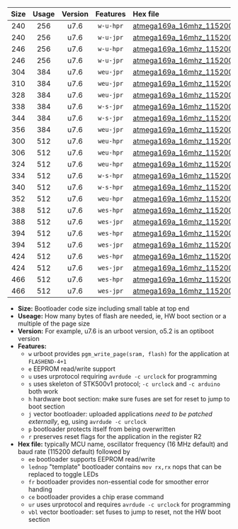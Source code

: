 |Size|Usage|Version|Features|Hex file|
|:-:|:-:|:-:|:-:|:--|
|240|256|u7.6|`w-u-hpr`|[atmega169a_16mhz_115200bps_ur.hex](https://raw.githubusercontent.com/stefanrueger/urboot/main//atmega169a_16mhz_115200bps_ur.hex)|
|240|256|u7.6|`w-u-jpr`|[atmega169a_16mhz_115200bps_ur_vbl.hex](https://raw.githubusercontent.com/stefanrueger/urboot/main//atmega169a_16mhz_115200bps_ur_vbl.hex)|
|246|256|u7.6|`w-u-hpr`|[atmega169a_16mhz_115200bps_lednop_ur.hex](https://raw.githubusercontent.com/stefanrueger/urboot/main//atmega169a_16mhz_115200bps_lednop_ur.hex)|
|246|256|u7.6|`w-u-jpr`|[atmega169a_16mhz_115200bps_lednop_ur_vbl.hex](https://raw.githubusercontent.com/stefanrueger/urboot/main//atmega169a_16mhz_115200bps_lednop_ur_vbl.hex)|
|304|384|u7.6|`weu-jpr`|[atmega169a_16mhz_115200bps_ee_ur_vbl.hex](https://raw.githubusercontent.com/stefanrueger/urboot/main//atmega169a_16mhz_115200bps_ee_ur_vbl.hex)|
|310|384|u7.6|`weu-jpr`|[atmega169a_16mhz_115200bps_ee_lednop_ur_vbl.hex](https://raw.githubusercontent.com/stefanrueger/urboot/main//atmega169a_16mhz_115200bps_ee_lednop_ur_vbl.hex)|
|328|384|u7.6|`weu-jpr`|[atmega169a_16mhz_115200bps_ee_lednop_fr_ur_vbl.hex](https://raw.githubusercontent.com/stefanrueger/urboot/main//atmega169a_16mhz_115200bps_ee_lednop_fr_ur_vbl.hex)|
|338|384|u7.6|`w-s-jpr`|[atmega169a_16mhz_115200bps_vbl.hex](https://raw.githubusercontent.com/stefanrueger/urboot/main//atmega169a_16mhz_115200bps_vbl.hex)|
|344|384|u7.6|`w-s-jpr`|[atmega169a_16mhz_115200bps_lednop_vbl.hex](https://raw.githubusercontent.com/stefanrueger/urboot/main//atmega169a_16mhz_115200bps_lednop_vbl.hex)|
|356|384|u7.6|`weu-jpr`|[atmega169a_16mhz_115200bps_ee_lednop_fr_ce_ur_vbl.hex](https://raw.githubusercontent.com/stefanrueger/urboot/main//atmega169a_16mhz_115200bps_ee_lednop_fr_ce_ur_vbl.hex)|
|300|512|u7.6|`weu-hpr`|[atmega169a_16mhz_115200bps_ee_ur.hex](https://raw.githubusercontent.com/stefanrueger/urboot/main//atmega169a_16mhz_115200bps_ee_ur.hex)|
|306|512|u7.6|`weu-hpr`|[atmega169a_16mhz_115200bps_ee_lednop_ur.hex](https://raw.githubusercontent.com/stefanrueger/urboot/main//atmega169a_16mhz_115200bps_ee_lednop_ur.hex)|
|324|512|u7.6|`weu-hpr`|[atmega169a_16mhz_115200bps_ee_lednop_fr_ur.hex](https://raw.githubusercontent.com/stefanrueger/urboot/main//atmega169a_16mhz_115200bps_ee_lednop_fr_ur.hex)|
|334|512|u7.6|`w-s-hpr`|[atmega169a_16mhz_115200bps.hex](https://raw.githubusercontent.com/stefanrueger/urboot/main//atmega169a_16mhz_115200bps.hex)|
|340|512|u7.6|`w-s-hpr`|[atmega169a_16mhz_115200bps_lednop.hex](https://raw.githubusercontent.com/stefanrueger/urboot/main//atmega169a_16mhz_115200bps_lednop.hex)|
|352|512|u7.6|`weu-hpr`|[atmega169a_16mhz_115200bps_ee_lednop_fr_ce_ur.hex](https://raw.githubusercontent.com/stefanrueger/urboot/main//atmega169a_16mhz_115200bps_ee_lednop_fr_ce_ur.hex)|
|388|512|u7.6|`wes-hpr`|[atmega169a_16mhz_115200bps_ee.hex](https://raw.githubusercontent.com/stefanrueger/urboot/main//atmega169a_16mhz_115200bps_ee.hex)|
|388|512|u7.6|`wes-jpr`|[atmega169a_16mhz_115200bps_ee_vbl.hex](https://raw.githubusercontent.com/stefanrueger/urboot/main//atmega169a_16mhz_115200bps_ee_vbl.hex)|
|394|512|u7.6|`wes-hpr`|[atmega169a_16mhz_115200bps_ee_lednop.hex](https://raw.githubusercontent.com/stefanrueger/urboot/main//atmega169a_16mhz_115200bps_ee_lednop.hex)|
|394|512|u7.6|`wes-jpr`|[atmega169a_16mhz_115200bps_ee_lednop_vbl.hex](https://raw.githubusercontent.com/stefanrueger/urboot/main//atmega169a_16mhz_115200bps_ee_lednop_vbl.hex)|
|424|512|u7.6|`wes-hpr`|[atmega169a_16mhz_115200bps_ee_lednop_fr.hex](https://raw.githubusercontent.com/stefanrueger/urboot/main//atmega169a_16mhz_115200bps_ee_lednop_fr.hex)|
|424|512|u7.6|`wes-jpr`|[atmega169a_16mhz_115200bps_ee_lednop_fr_vbl.hex](https://raw.githubusercontent.com/stefanrueger/urboot/main//atmega169a_16mhz_115200bps_ee_lednop_fr_vbl.hex)|
|466|512|u7.6|`wes-hpr`|[atmega169a_16mhz_115200bps_ee_lednop_fr_ce.hex](https://raw.githubusercontent.com/stefanrueger/urboot/main//atmega169a_16mhz_115200bps_ee_lednop_fr_ce.hex)|
|466|512|u7.6|`wes-jpr`|[atmega169a_16mhz_115200bps_ee_lednop_fr_ce_vbl.hex](https://raw.githubusercontent.com/stefanrueger/urboot/main//atmega169a_16mhz_115200bps_ee_lednop_fr_ce_vbl.hex)|

- **Size:** Bootloader code size including small table at top end
- **Useage:** How many bytes of flash are needed, ie, HW boot section or a multiple of the page size
- **Version:** For example, u7.6 is an urboot version, o5.2 is an optiboot version
- **Features:**
  + `w` urboot provides `pgm_write_page(sram, flash)` for the application at `FLASHEND-4+1`
  + `e` EEPROM read/write support
  + `u` uses urprotocol requiring `avrdude -c urclock` for programming
  + `s` uses skeleton of STK500v1 protocol; `-c urclock` and `-c arduino` both work
  + `h` hardware boot section: make sure fuses are set for reset to jump to boot section
  + `j` vector bootloader: uploaded applications *need to be patched externally*, eg, using `avrdude -c urclock`
  + `p` bootloader protects itself from being overwritten
  + `r` preserves reset flags for the application in the register R2
- **Hex file:** typically MCU name, oscillator frequency (16 MHz default) and baud rate (115200 default) followed by
  + `ee` bootloader supports EEPROM read/write
  + `lednop` "template" bootloader contains `mov rx,rx` nops that can be replaced to toggle LEDs
  + `fr` bootloader provides non-essential code for smoother error handing
  + `ce` bootloader provides a chip erase command
  + `ur` uses urprotocol and requires `avrdude -c urclock` for programming
  + `vbl` vector bootloader: set fuses to jump to reset, not the HW boot section
